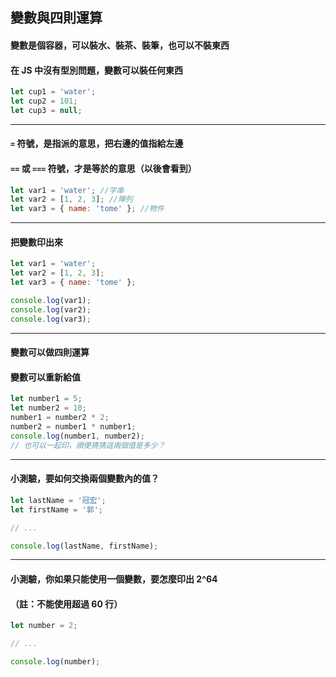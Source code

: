 ## 變數與四則運算
#### 變數是個容器，可以裝水、裝茶、裝筆，也可以不裝東西
#### 在 JS 中沒有型別問題，變數可以裝任何東西

```javascript
let cup1 = 'water';
let cup2 = 101;
let cup3 = null;
```

---


#### `=` 符號，是指派的意思，把右邊的值指給左邊
#### `==` 或 `===` 符號，才是等於的意思（以後會看到）

```javascript
let var1 = 'water'; //字串
let var2 = [1, 2, 3]; //陣列
let var3 = { name: 'tome' }; //物件
```

---


#### 把變數印出來

```javascript
let var1 = 'water';
let var2 = [1, 2, 3];
let var3 = { name: 'tome' };

console.log(var1);
console.log(var2);
console.log(var3);
```

---


#### 變數可以做四則運算
#### 變數可以重新給值

```javascript
let number1 = 5;
let number2 = 10;
number1 = number2 * 2;
number2 = number1 * number1;
console.log(number1, number2); 
// 也可以一起印，順便猜猜這兩個值是多少？
```

---


#### 小測驗，要如何交換兩個變數內的值？

```javascript
let lastName = '冠宏';
let firstName = '郭';

// ...

console.log(lastName, firstName);
```

---

#### 小測驗，你如果只能使用一個變數，要怎麼印出 2^64
#### （註：不能使用超過 60 行）

```javascript
let number = 2;

// ...

console.log(number);
```
